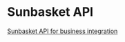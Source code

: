 # Sunbasket API

[Sunbasket API for business integration](https://sunbasket.github.io/partner-api/)
